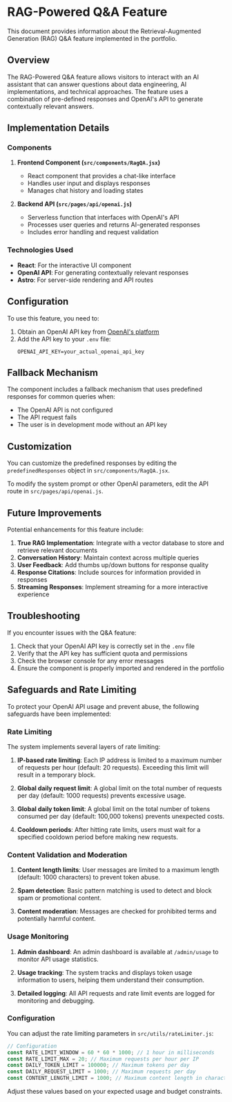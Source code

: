 # RAG-Powered Q&A Feature

This document provides information about the Retrieval-Augmented Generation (RAG) Q&A feature implemented in the portfolio.

## Overview

The RAG-Powered Q&A feature allows visitors to interact with an AI assistant that can answer questions about data engineering, AI implementations, and technical approaches. The feature uses a combination of pre-defined responses and OpenAI's API to generate contextually relevant answers.

## Implementation Details

### Components

1. **Frontend Component (`src/components/RagQA.jsx`)**
   - React component that provides a chat-like interface
   - Handles user input and displays responses
   - Manages chat history and loading states

2. **Backend API (`src/pages/api/openai.js`)**
   - Serverless function that interfaces with OpenAI's API
   - Processes user queries and returns AI-generated responses
   - Includes error handling and request validation

### Technologies Used

- **React**: For the interactive UI component
- **OpenAI API**: For generating contextually relevant responses
- **Astro**: For server-side rendering and API routes

## Configuration

To use this feature, you need to:

1. Obtain an OpenAI API key from [OpenAI's platform](https://platform.openai.com/api-keys)
2. Add the API key to your `.env` file:
   ```
   OPENAI_API_KEY=your_actual_openai_api_key
   ```

## Fallback Mechanism

The component includes a fallback mechanism that uses predefined responses for common queries when:
- The OpenAI API is not configured
- The API request fails
- The user is in development mode without an API key

## Customization

You can customize the predefined responses by editing the `predefinedResponses` object in `src/components/RagQA.jsx`.

To modify the system prompt or other OpenAI parameters, edit the API route in `src/pages/api/openai.js`.

## Future Improvements

Potential enhancements for this feature include:

1. **True RAG Implementation**: Integrate with a vector database to store and retrieve relevant documents
2. **Conversation History**: Maintain context across multiple queries
3. **User Feedback**: Add thumbs up/down buttons for response quality
4. **Response Citations**: Include sources for information provided in responses
5. **Streaming Responses**: Implement streaming for a more interactive experience

## Troubleshooting

If you encounter issues with the Q&A feature:

1. Check that your OpenAI API key is correctly set in the `.env` file
2. Verify that the API key has sufficient quota and permissions
3. Check the browser console for any error messages
4. Ensure the component is properly imported and rendered in the portfolio

## Safeguards and Rate Limiting

To protect your OpenAI API usage and prevent abuse, the following safeguards have been implemented:

### Rate Limiting

The system implements several layers of rate limiting:

1. **IP-based rate limiting**: Each IP address is limited to a maximum number of requests per hour (default: 20 requests). Exceeding this limit will result in a temporary block.

2. **Global daily request limit**: A global limit on the total number of requests per day (default: 1000 requests) prevents excessive usage.

3. **Global daily token limit**: A global limit on the total number of tokens consumed per day (default: 100,000 tokens) prevents unexpected costs.

4. **Cooldown periods**: After hitting rate limits, users must wait for a specified cooldown period before making new requests.

### Content Validation and Moderation

1. **Content length limits**: User messages are limited to a maximum length (default: 1000 characters) to prevent token abuse.

2. **Spam detection**: Basic pattern matching is used to detect and block spam or promotional content.

3. **Content moderation**: Messages are checked for prohibited terms and potentially harmful content.

### Usage Monitoring

1. **Admin dashboard**: An admin dashboard is available at `/admin/usage` to monitor API usage statistics.

2. **Usage tracking**: The system tracks and displays token usage information to users, helping them understand their consumption.

3. **Detailed logging**: All API requests and rate limit events are logged for monitoring and debugging.

### Configuration

You can adjust the rate limiting parameters in `src/utils/rateLimiter.js`:

```javascript
// Configuration
const RATE_LIMIT_WINDOW = 60 * 60 * 1000; // 1 hour in milliseconds
const RATE_LIMIT_MAX = 20; // Maximum requests per hour per IP
const DAILY_TOKEN_LIMIT = 100000; // Maximum tokens per day
const DAILY_REQUEST_LIMIT = 1000; // Maximum requests per day
const CONTENT_LENGTH_LIMIT = 1000; // Maximum content length in characters
```

Adjust these values based on your expected usage and budget constraints. 